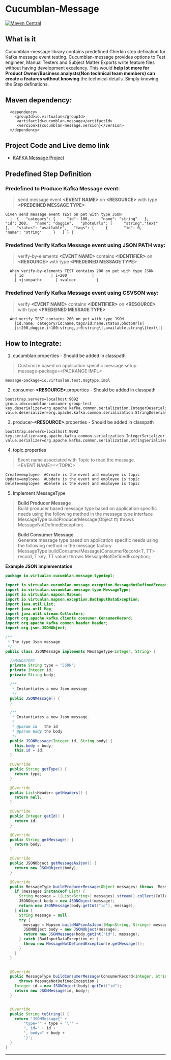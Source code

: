 # Cucumblan-Message

[![Maven Central](https://img.shields.io/maven-central/v/io.virtualan/cucumblan-message.svg?label=Maven%20Central)](https://search.maven.org/search?q=g:%22io.virtualan%22%20AND%20a:%22cucumblan-message%22) 

## What is it
Cucumblan-message library contains predefined Gherkin step defination for Kafka message event testing. Cucumblan-message provides options to Test engineer, Manual Testers and Subject Matter Exports write feature files without having development excelency. This would **help lot more for Product Owner/Business analysts(Non technical team members) can create a features without knowing** the technical details. Simply knowing the Step definations.
  
## Maven dependency:
  
  ```mvn 
    <dependency>
      <groupId>io.virtualan</groupId>
       <artifactId>cucumblan-message</artifactId>
       <version>${cucumblan-message.version}</version>
    </dependency>
  ```  

## Project Code and Live demo link
- [KAFKA Message Project](https://github.com/virtualansoftware/cucumblan/tree/master/samples/cucumblan-message-testing)

## Predefined Step Definition

### Predefined to Produce Kafka Message event:
> send message event **\<EVENT NAME>** on **\<RESOURCE>** with type **\<PREDEINED MESSAGE TYPE>**

```gherkin
Given send message event TEST on pet with type JSON
  |  {   "category": {     "id": 100,     "name": "string"   },   "id": 200,   "name": "doggie",   "photoUrls": [     "string","text"   ],   "status": "available",   "tags": [     {       "id": 0,       "name": "string"     }   ] } |
```

### Predefined Verify Kafka Message event using JSON PATH way:
> verify-by-elements **\<EVENT NAME>** contains **\<IDENTIFIER>** on **\<RESOURCE>** with type **\<PREDEINED MESSAGE TYPE>**

```gherkin
  When verify-by-elements TEST contains 200 on pet with type JSON
    | id            | i~200           |
    | <jsonpath>      | <value>         |
```

### Predefined Verify Kafka Message event using CSVSON way:
> verify **\<EVENT NAME>** contains **\<IDENTIFIER>** on **\<RESOURCE>** with type **\<PREDEINED MESSAGE TYPE>**

```gherkin
  And verify TEST contains 200 on pet with type JSON
    |id,name, category/id:name,tags/id:name,status,photoUrls|
    |i~200,doggie,i~100:string,i~0:string\|,available,string\|text\||
```

## How to Integrate: 

1. cucumblan.properties - Should be added in classpath

> Customize based on application specific message setup \
> message-package=\<PACKANGE IMPL> 

```properties
message-package=io.virtualan.test.msgtype.impl
```

2. consumer-**\<RESOURCE>**.properties  - Should be added in classpath

```properties
bootstrap.servers=localhost:9092
group.id=cucumblan-consumer-group-test
key.deserializer=org.apache.kafka.common.serialization.IntegerDeserializer
value.deserializer=org.apache.kafka.common.serialization.StringDeserializer
```

3. producer-**\<RESOURCE>**.properties  - Should be added in classpath

```properties
bootstrap.servers=localhost:9092
key.serializer=org.apache.kafka.common.serialization.IntegerSerializer
value.serializer=org.apache.kafka.common.serialization.StringSerializer
```

4. topic.properties

> Event name associated with Topic to read the message.\
> \<EVENT NAME>=\<TOPIC> 

```properties
Create=employee  #Create is the event and employee is topic
Update=employee  #Update is the event and employee is topic
Delete=employee  #Delete is the event and employee is topic
```

5. Implement MessageType 

> **Build Producer Message**\
> Build producer based message type based on application specific needs using the following method in the message type interface\
> MessageType buildProducerMessage(Object tt) throws MessageNotDefinedException;


> **Build Consumer Message**\
> Generate message type based on application specific needs using the following method in the message factory\
> MessageType buildConsumerMessage(ConsumerRecord<T, TT> record, T key, TT value) throws MessageNotDefinedException; 


**Example JSON implementation**
```java
package io.virtualan.cucumblan.message.typeimpl;

import io.virtualan.cucumblan.message.exception.MessageNotDefinedException;
import io.virtualan.cucumblan.message.type.MessageType;
import io.virtualan.mapson.Mapson;
import io.virtualan.mapson.exception.BadInputDataException;
import java.util.List;
import java.util.Map;
import java.util.stream.Collectors;
import org.apache.kafka.clients.consumer.ConsumerRecord;
import org.apache.kafka.common.header.Header;
import org.json.JSONObject;

/**
 * The type Json message.
 */
public class JSONMessage implements MessageType<Integer, String> {

  //MANDATORY
  private String type = "JSON";
  private Integer id;
  private String body;

  /**
   * Instantiates a new Json message.
   */
  public JSONMessage() {
  }

  /**
   * Instantiates a new Json message.
   *
   * @param id   the id
   * @param body the body
   */
  public JSONMessage(Integer id, String body) {
    this.body = body;
    this.id = id;
  }

  @Override
  public String getType() {
    return type;
  }

  @Override
  public List<Header> getHeaders() {
    return null;
  }

  @Override
  public Integer getId() {
    return id;
  }

  @Override
  public String getMessage() {
    return body;
  }

  @Override
  public JSONObject getMessageAsJson() {
    return new JSONObject(body);
  }

  @Override
  public MessageType buildProducerMessage(Object messages) throws  MessageNotDefinedException {
    if (messages instanceof List) {
      String message = ((List<String>) messages).stream().collect(Collectors.joining());
      JSONObject body = new JSONObject(message);
      return new JSONMessage(body.getInt("id"), message);
    } else {
      String message = null;
      try {
        message = Mapson.buildMAPsonAsJson((Map<String, String>) messages);
        JSONObject body = new JSONObject(message);
        return new JSONMessage(body.getInt("id"), message);
      } catch (BadInputDataException e) {
        throw new MessageNotDefinedException(e.getMessage());
      }
    }
  }


  @Override
  public MessageType buildConsumerMessage(ConsumerRecord<Integer, String> record, Integer key, String body)
      throws MessageNotDefinedException {
    Integer id = new JSONObject(body).getInt("id");
    return new JSONMessage(id, body);
  }


  @Override
  public String toString() {
    return "JSONMessage{" +
        "type='" + type + '\'' +
        ", id=" + id +
        ", body=" + body +
        '}';
  }
}
```
----